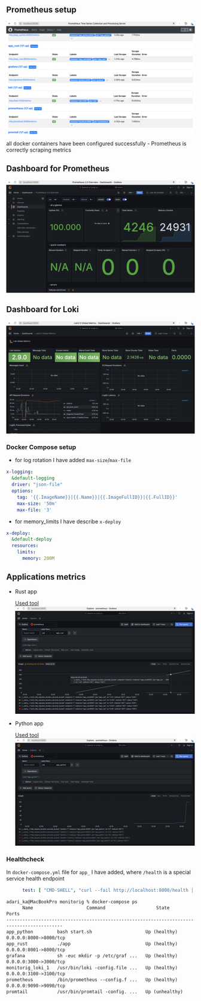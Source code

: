 ## Prometheus setup

![](img/target_setup.png)

all docker containers have been configured successfully - Prometheus is correctly scraping metrics


## Dashboard for Prometheus

![](img/prometheus_db.png)

## Dashboard for Loki

![](img/loki_db.png)


### Docker Compose setup

- for log rotation I have added `max-size`/`max-file`
```yaml
x-logging:
  &default-logging
  driver: "json-file"
  options:
    tag: '{{.ImageName}}|{{.Name}}|{{.ImageFullID}}|{{.FullID}}'
    max-size: '50m'
    max-file: '3'
```

- for memory_limits I have describe `x-deploy`
```yaml
x-deploy:
  &default-deploy
  resources:
    limits:
      memory: 200M
```

## Applications metrics

- Rust app

    [Used tool](https://github.com/nlopes/actix-web-prom)
    ![](img/rust_metrics.png)

- Python app
    
    [Used tool](https://github.com/trallnag/prometheus-fastapi-instrumentator)
    ![](img/python_metrics.png)

### Healthcheck

In `docker-compose.yml` file for `app_` I have added, where `/health` is a special service health endpoint
```yaml
      test: [ "CMD-SHELL", "curl --fail http://localhost:8000/health || exit 1" ]
``` 

```
adari_ka@MacBookPro monitorig % docker-compose ps
      Name                    Command                   State                Ports         
-------------------------------------------------------------------------------------------
app_python         bash start.sh                    Up (healthy)   0.0.0.0:8000->8000/tcp
app_rust           ./app                            Up (healthy)   0.0.0.0:8001->8000/tcp
grafana            sh -euc mkdir -p /etc/graf ...   Up (healthy)     0.0.0.0:3000->3000/tcp
monitorig_loki_1   /usr/bin/loki -config.file ...   Up (healthy)     0.0.0.0:3100->3100/tcp
prometheus         /bin/prometheus --config.f ...   Up (healthy)     0.0.0.0:9090->9090/tcp
promtail           /usr/bin/promtail -config. ...   Up (unhealthy)    
```